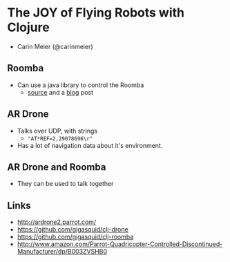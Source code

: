 # The JOY of Flying Robots with Clojure

* Carin Meier (@carinmeier)

## Roomba

* Can use a java library to control the Roomba
  * [source] and a [blog] post

[source]: http://www.dprg.org/projects/2009-07a/
[blog]: http://hackingroomba.com/code/roombacomm/

## AR Drone

* Talks over UDP, with strings
  * `"AT*REF=2,29078696\r"`
* Has a lot of navigation data about it's environment.

## AR Drone and Roomba

* They can be used to talk together

## Links

* http://ardrone2.parrot.com/
* https://github.com/gigasquid/clj-drone‎
* https://github.com/gigasquid/clj-roomba
* http://www.amazon.com/Parrot-Quadricopter-Controlled-Discontinued-Manufacturer/dp/B003ZVSHB0
